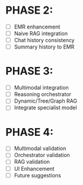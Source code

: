 # PHASE 2:
- [ ] EMR enhancement
- [ ] Naive RAG integration
- [ ] Chat history consistency
- [ ] Summary history to EMR

# PHASE 3:
- [ ] Multimodal integration
- [ ] Reasoning orchestrator
- [ ] Dynamic/Tree/Graph RAG 
- [ ] Integrate specialist model

# PHASE 4:
- [ ] Multimodal validation
- [ ] Orchestrator validation
- [ ] RAG validation
- [ ] UI Enhancement
- [ ] Future suggestions
